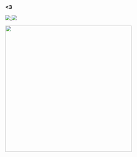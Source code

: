 ### <3
<a href="https://www.instagram.com/hachicna/" target="_blank"><img src="https://img.shields.io/badge/Instagram-E4405F?style=for-the-badge&logo=instagram&logoColor=white" target="_blank">
</a>
<a href="https://open.spotify.com/user/22b6hkruvkowyvu34ymeosika" target="_blank"><img src="https://img.shields.io/badge/Spotify-1ED760?&style=for-the-badge&logo=spotify&logoColor=white" target="_blank">
</a>

<img src="https://i.pinimg.com/originals/ce/8f/73/ce8f73323f4928da96edad437e0e804a.gif" height="400em">
